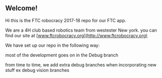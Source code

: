 ## Welcome!
Hi this is the FTC robocracy 2017-18 repo for our FTC app. 

We are a 4H club based robotics team from westester New york. you can find our site at [www.ftcrobocracy.org](http://www.ftcrobocracy.org)


We have set up our repo in the following way: 

most of the development goes on in the Debug branch

from time to time, we add extra debug branches when incorporating new stuff  ex debug vision branches 

